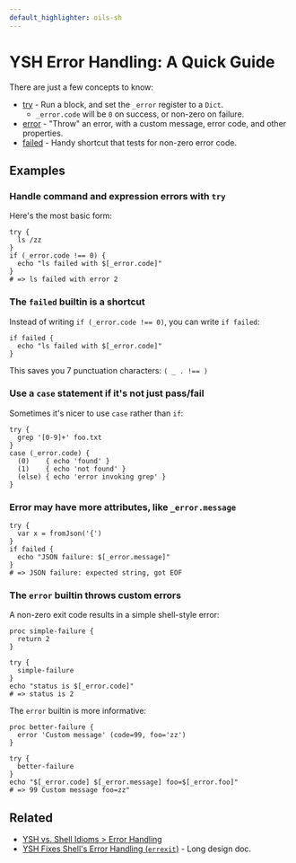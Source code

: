 ```yaml
---
default_highlighter: oils-sh
---
```


YSH Error Handling: A Quick Guide
=================================

There are just a few concepts to know:

- [try][] - Run a block, and set the `_error` register to a `Dict`.
  - `_error.code` will be `0` on success, or non-zero on failure.
- [error][] - "Throw" an error, with a custom message, error code, and other
  properties.
- [failed][] - Handy shortcut that tests for non-zero error code.

[error]: ref/chap-builtin-cmd.html#error
[try]: ref/chap-builtin-cmd.html#try
[failed]: ref/chap-builtin-cmd.html#failed

<div id="toc">
</div>

## Examples

### Handle command and expression errors with `try`

Here's the most basic form:

    try {
      ls /zz
    }
    if (_error.code !== 0) {
      echo "ls failed with $[_error.code]"
    } 
    # => ls failed with error 2


### The `failed` builtin is a shortcut

Instead of writing `if (_error.code !== 0)`, you can write `if failed`:

    if failed {
      echo "ls failed with $[_error.code]"
    } 

This saves you 7 punctuation characters: `( _ . !== )`

### Use a `case` statement if it's not just pass/fail

Sometimes it's nicer to use `case` rather than `if`:

    try {
      grep '[0-9]+' foo.txt
    }
    case (_error.code) {
      (0)    { echo 'found' }
      (1)    { echo 'not found' }
      (else) { echo 'error invoking grep' }
    }

### Error may have more attributes, like `_error.message`

    try {
      var x = fromJson('{')
    }
    if failed {
      echo "JSON failure: $[_error.message]"
    }
    # => JSON failure: expected string, got EOF

### The `error` builtin throws custom errors

A non-zero exit code results in a simple shell-style error:

    proc simple-failure {
      return 2
    }

    try {
      simple-failure
    }
    echo "status is $[_error.code]"
    # => status is 2

The `error` builtin is more informative:

    proc better-failure {
      error 'Custom message' (code=99, foo='zz')
    }

    try {
      better-failure
    }
    echo "$[_error.code] $[_error.message] foo=$[_error.foo]"
    # => 99 Custom message foo=zz"

## Related

- [YSH vs. Shell Idioms > Error Handling](idioms.html#error-handling)
- [YSH Fixes Shell's Error Handling (`errexit`)](error-handling.html) - Long
  design doc.


